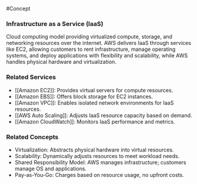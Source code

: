 #Concept 
### Infrastructure as a Service (IaaS)

Cloud computing model providing virtualized compute, storage, and networking resources over the internet. AWS delivers IaaS through services like EC2, allowing customers to rent infrastructure, manage operating systems, and deploy applications with flexibility and scalability, while AWS handles physical hardware and virtualization.

### Related Services

- [[Amazon EC2]]: Provides virtual servers for compute resources.
- [[Amazon EBS]]: Offers block storage for EC2 instances.
- [[Amazon VPC]]: Enables isolated network environments for IaaS resources.
- [[AWS Auto Scaling]]: Adjusts IaaS resource capacity based on demand.
- [[Amazon CloudWatch]]: Monitors IaaS performance and metrics.

### Related Concepts

- Virtualization: Abstracts physical hardware into virtual resources.
- Scalability: Dynamically adjusts resources to meet workload needs.
- Shared Responsibility Model: AWS manages infrastructure; customers manage OS and applications.
- Pay-as-You-Go: Charges based on resource usage, no upfront costs.